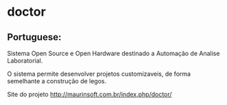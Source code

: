 # doctor

## Portuguese:
Sistema Open Source e Open Hardware destinado a Automação de Analise Laboratorial.

O sistema permite desenvolver projetos customizaveis, de forma semelhante a construção de legos.


Site do projeto
http://maurinsoft.com.br/index.php/doctor/
